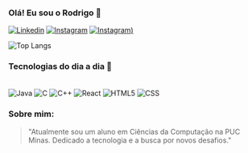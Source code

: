 ### Olá! Eu sou o Rodrigo 🙋

[![Linkedin](https://img.shields.io/badge/LinkedIn-0077B5?style=for-the-badge&logo=linkedin&logoColor=white)](https://www.linkedin.com/in/rodrigo-franchini-cecchin-b394a9304/)
[![Instagram](https://img.shields.io/badge/Instagram-E4405F?style=for-the-badge&logo=instagram&logoColor=white)](https://www.instagram.com/rodrigofranchini_/)
[![Instagram](https://img.shields.io/badge/any_text-you_like-blue?style=for-the-badge&logo=instagram&logoColor=white))](https://www.instagram.com/rodrigofranchini_/)

![Top Langs](https://github-readme-stats.vercel.app/api/top-langs/?username=RodrigoFranchini&size_weight=0.5&count_weight=0.5&theme=dracula)

### Tecnologias do dia a dia 📱

<div  style = "display": inline_block"><br/>
    <img align="center" alt = "Java" src="https://img.shields.io/badge/Java-ED8B00?style=for-the-badge&logo=openjdk&logoColor=white" />
    <img align="center" alt = "C" src="https://img.shields.io/badge/C-00599C?style=for-the-badge&logo=c&logoColor=white" />
    <img align="center" alt = "C++" src="https://img.shields.io/badge/C%2B%2B-00599C?style=for-the-badge&logo=c%2B%2B&logoColor=white" />
    <img align="center" alt = "React" src="https://img.shields.io/badge/React-20232A?style=for-the-badge&logo=react&logoColor=61DAFB" />
    <img align="center" alt = "HTML5" src="https://img.shields.io/badge/HTML5-E34F26?style=for-the-badge&logo=html15&logoColor=white" />  
    <img align="center" alt = "CSS" src="https://img.shields.io/badge/CSS-239120?&style=for-the-badge&logo=css3&logoColor=white" /> 
    
</div>

### Sobre mim:
> "Atualmente sou um aluno em Ciências da Computação na PUC Minas. Dedicado a tecnologia e a busca por novos desafios."



